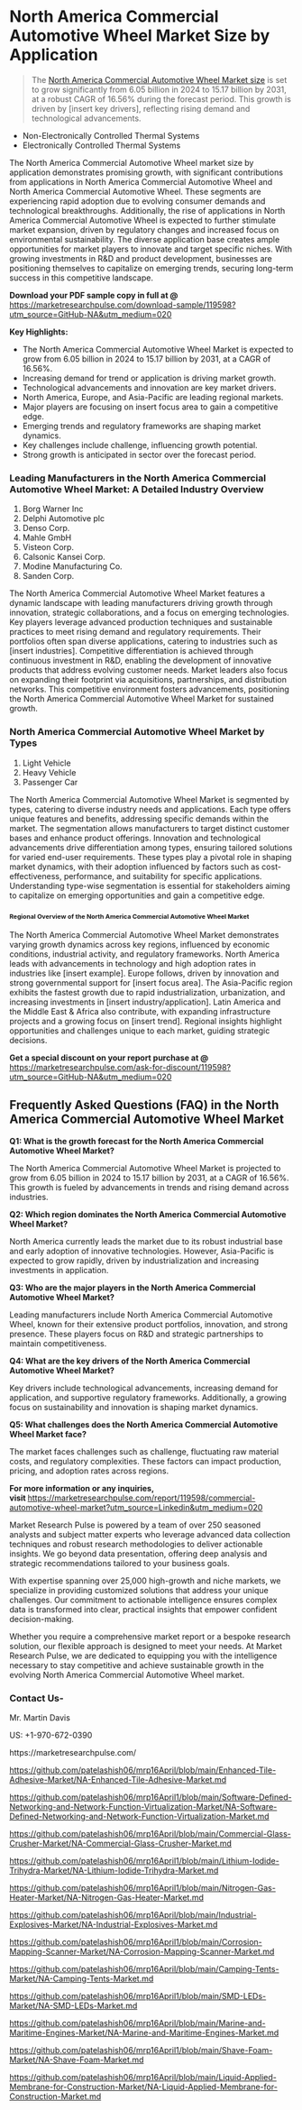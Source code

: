<h1>North America Commercial Automotive Wheel Market&nbsp;Size by Application</h1><blockquote><p>The <a href="https://marketresearchpulse.com/download-sample/119598?utm_source=GitHub-NA&amp;utm_medium=020">North America Commercial Automotive Wheel Market size</a> is set to grow significantly from 6.05 billion in 2024 to 15.17 billion by 2031, at a robust CAGR of 16.56% during the forecast period. This growth is driven by [insert key drivers], reflecting rising demand and technological advancements.</p></blockquote><ul><li>Non-Electronically Controlled Thermal Systems<li> Electronically Controlled Thermal Systems</li></ul><p>The North America Commercial Automotive Wheel market size by application demonstrates promising growth, with significant contributions from applications in North America Commercial Automotive Wheel and North America Commercial Automotive Wheel. These segments are experiencing rapid adoption due to evolving consumer demands and technological breakthroughs. Additionally, the rise of applications in North America Commercial Automotive Wheel is expected to further stimulate market expansion, driven by regulatory changes and increased focus on environmental sustainability. The diverse application base creates ample opportunities for market players to innovate and target specific niches. With growing investments in R&D and product development, businesses are positioning themselves to capitalize on emerging trends, securing long-term success in this competitive landscape.</p><p><strong>Download your PDF sample copy in full at @ </strong><a href="https://marketresearchpulse.com/download-sample/119598?utm_source=GitHub-NA&amp;utm_medium=020">https://marketresearchpulse.com/download-sample/119598?utm_source=GitHub-NA&amp;utm_medium=020</a></p><p><strong>Key Highlights: </strong></p><ul><li>The North America Commercial Automotive Wheel Market is expected to grow from 6.05 billion in 2024 to 15.17 billion by 2031, at a CAGR of 16.56%.</li><li>Increasing demand for trend or application is driving market growth.</li><li>Technological advancements and innovation are key market drivers.</li><li>North America, Europe, and Asia-Pacific are leading regional markets.</li><li>Major players are focusing on insert focus area to gain a competitive edge.</li><li>Emerging trends and regulatory frameworks are shaping market dynamics.</li><li>Key challenges include challenge, influencing growth potential.</li><li>Strong growth is anticipated in sector over the forecast period.</li></ul><h3>Leading Manufacturers in the North America Commercial Automotive Wheel Market: A Detailed Industry Overview</h3><ol><li>Borg Warner Inc</li><li>Delphi Automotive plc</li><li>Denso Corp.</li><li>Mahle GmbH</li><li>Visteon Corp.</li><li>Calsonic Kansei Corp.</li><li>Modine Manufacturing Co.</li><li>Sanden Corp.</li></ol><div class="flex max-w-full flex-col flex-grow"><div class="min-h-8 text-message flex w-full flex-col items-end gap-2 whitespace-normal break-words [.text-message+&amp;]:mt-5" dir="auto" data-message-author-role="assistant" data-message-id="fd8432e4-4910-450d-b182-61b7bfb0a01f" data-message-model-slug="gpt-4o"><div class="flex w-full flex-col gap-1 empty:hidden first:pt-[3px]"><div class="markdown prose w-full break-words dark:prose-invert light"><p>The North America Commercial Automotive Wheel Market features a dynamic landscape with leading manufacturers driving growth through innovation, strategic collaborations, and a focus on emerging technologies. Key players leverage advanced production techniques and sustainable practices to meet rising demand and regulatory requirements. Their portfolios often span diverse applications, catering to industries such as [insert industries]. Competitive differentiation is achieved through continuous investment in R&amp;D, enabling the development of innovative products that address evolving customer needs. Market leaders also focus on expanding their footprint via acquisitions, partnerships, and distribution networks. This competitive environment fosters advancements, positioning the North America Commercial Automotive Wheel Market for sustained growth.</p></div></div></div></div><h3>North America Commercial Automotive Wheel Market by Types</h3><ol><li>Light Vehicle<li> Heavy Vehicle<li> Passenger Car</li></ol><div class="flex max-w-full flex-col flex-grow"><div class="min-h-8 text-message flex w-full flex-col items-end gap-2 whitespace-normal break-words [.text-message+&amp;]:mt-5" dir="auto" data-message-author-role="assistant" data-message-id="084470be-0bb7-4664-bddf-5156b4f41249" data-message-model-slug="gpt-4o-mini"><div class="flex w-full flex-col gap-1 empty:hidden first:pt-[3px]"><div class="markdown prose w-full break-words dark:prose-invert light"><p>The North America Commercial Automotive Wheel Market is segmented by types, catering to diverse industry needs and applications. Each type offers unique features and benefits, addressing specific demands within the market. The segmentation allows manufacturers to target distinct customer bases and enhance product offerings. Innovation and technological advancements drive differentiation among types, ensuring tailored solutions for varied end-user requirements. These types play a pivotal role in shaping market dynamics, with their adoption influenced by factors such as cost-effectiveness, performance, and suitability for specific applications. Understanding type-wise segmentation is essential for stakeholders aiming to capitalize on emerging opportunities and gain a competitive edge.</p></div></div></div></div><h3><span style="font-size: 11px;">Regional Overview of the North America Commercial Automotive Wheel Market</span></h3><div class="flex max-w-full flex-col flex-grow"><div class="min-h-8 text-message flex w-full flex-col items-end gap-2 whitespace-normal break-words [.text-message+&amp;]:mt-5" dir="auto" data-message-author-role="assistant" data-message-id="e9038762-ce64-4e30-91c9-9bd413514231" data-message-model-slug="gpt-4o-mini"><div class="flex w-full flex-col gap-1 empty:hidden first:pt-[3px]"><div class="markdown prose w-full break-words dark:prose-invert light"><p>The North America Commercial Automotive Wheel Market demonstrates varying growth dynamics across key regions, influenced by economic conditions, industrial activity, and regulatory frameworks. North America leads with advancements in technology and high adoption rates in industries like [insert example]. Europe follows, driven by innovation and strong governmental support for [insert focus area]. The Asia-Pacific region exhibits the fastest growth due to rapid industrialization, urbanization, and increasing investments in [insert industry/application]. Latin America and the Middle East &amp; Africa also contribute, with expanding infrastructure projects and a growing focus on [insert trend]. Regional insights highlight opportunities and challenges unique to each market, guiding strategic decisions.</p></div></div></div></div><p><strong>Get a special discount on your report purchase at @ </strong><a href="https://marketresearchpulse.com/ask-for-discount/119598?utm_source=GitHub-NA&amp;utm_medium=020">https://marketresearchpulse.com/ask-for-discount/119598?utm_source=GitHub-NA&amp;utm_medium=020</a></p><h2>Frequently Asked Questions (FAQ) in the North America Commercial Automotive Wheel Market</h2><p><strong>Q1: What is the growth forecast for the North America Commercial Automotive Wheel Market?</strong></p><p>The North America Commercial Automotive Wheel Market is projected to grow from 6.05 billion in 2024 to 15.17 billion by 2031, at a CAGR of 16.56%. This growth is fueled by advancements in trends and rising demand across industries.</p><p><strong>Q2: Which region dominates the North America Commercial Automotive Wheel Market?</strong></p><p>North America currently leads the market due to its robust industrial base and early adoption of innovative technologies. However, Asia-Pacific is expected to grow rapidly, driven by industrialization and increasing investments in application.</p><p><strong>Q3: Who are the major players in the North America Commercial Automotive Wheel Market?</strong></p><p>Leading manufacturers include North America Commercial Automotive Wheel, known for their extensive product portfolios, innovation, and strong presence. These players focus on R&amp;D and strategic partnerships to maintain competitiveness.</p><p><strong>Q4: What are the key drivers of the North America Commercial Automotive Wheel Market?</strong></p><p>Key drivers include technological advancements, increasing demand for application, and supportive regulatory frameworks. Additionally, a growing focus on sustainability and innovation is shaping market dynamics.</p><p><strong>Q5: What challenges does the North America Commercial Automotive Wheel Market face?</strong></p><p>The market faces challenges such as challenge, fluctuating raw material costs, and regulatory complexities. These factors can impact production, pricing, and adoption rates across regions.</p><p><strong>For more information or any inquiries, visit&nbsp;</strong><a href="https://marketresearchpulse.com/report/119598/commercial-automotive-wheel-market?utm_source=Linkedin&utm_medium=020">https://marketresearchpulse.com/report/119598/commercial-automotive-wheel-market?utm_source=Linkedin&utm_medium=020</a></p><p>Market Research Pulse is powered by a team of over 250 seasoned analysts and subject matter experts who leverage advanced data collection techniques and robust research methodologies to deliver actionable insights. We go beyond data presentation, offering deep analysis and strategic recommendations tailored to your business goals.</p><p>With expertise spanning over 25,000 high-growth and niche markets, we specialize in providing customized solutions that address your unique challenges. Our commitment to actionable intelligence ensures complex data is transformed into clear, practical insights that empower confident decision-making.</p><p>Whether you require a comprehensive market report or a bespoke research solution, our flexible approach is designed to meet your needs. At Market Research Pulse, we are dedicated to equipping you with the intelligence necessary to stay competitive and achieve sustainable growth in the evolving North America Commercial Automotive Wheel market.</p><h3><strong>Contact Us-</strong></h3><p>Mr. Martin Davis</p><p>US: +1-970-672-0390</p><p>https://marketresearchpulse.com/</p><p><a href="https://github.com/patelashish06/mrp16April/blob/main/Enhanced-Tile-Adhesive-Market/NA-Enhanced-Tile-Adhesive-Market.md">https://github.com/patelashish06/mrp16April/blob/main/Enhanced-Tile-Adhesive-Market/NA-Enhanced-Tile-Adhesive-Market.md</a></p><p><a href="https://github.com/patelashish06/mrp16April1/blob/main/Software-Defined-Networking-and-Network-Function-Virtualization-Market/NA-Software-Defined-Networking-and-Network-Function-Virtualization-Market.md">https://github.com/patelashish06/mrp16April1/blob/main/Software-Defined-Networking-and-Network-Function-Virtualization-Market/NA-Software-Defined-Networking-and-Network-Function-Virtualization-Market.md</a></p><p><a href="https://github.com/patelashish06/mrp16April/blob/main/Commercial-Glass-Crusher-Market/NA-Commercial-Glass-Crusher-Market.md">https://github.com/patelashish06/mrp16April/blob/main/Commercial-Glass-Crusher-Market/NA-Commercial-Glass-Crusher-Market.md</a></p><p><a href="https://github.com/patelashish06/mrp16April1/blob/main/Lithium-Iodide-Trihydra-Market/NA-Lithium-Iodide-Trihydra-Market.md">https://github.com/patelashish06/mrp16April1/blob/main/Lithium-Iodide-Trihydra-Market/NA-Lithium-Iodide-Trihydra-Market.md</a></p><p><a href="https://github.com/patelashish06/mrp16April1/blob/main/Nitrogen-Gas-Heater-Market/NA-Nitrogen-Gas-Heater-Market.md">https://github.com/patelashish06/mrp16April1/blob/main/Nitrogen-Gas-Heater-Market/NA-Nitrogen-Gas-Heater-Market.md</a></p><p><a href="https://github.com/patelashish06/mrp16April/blob/main/Industrial-Explosives-Market/NA-Industrial-Explosives-Market.md">https://github.com/patelashish06/mrp16April/blob/main/Industrial-Explosives-Market/NA-Industrial-Explosives-Market.md</a></p><p><a href="https://github.com/patelashish06/mrp16April1/blob/main/Corrosion-Mapping-Scanner-Market/NA-Corrosion-Mapping-Scanner-Market.md">https://github.com/patelashish06/mrp16April1/blob/main/Corrosion-Mapping-Scanner-Market/NA-Corrosion-Mapping-Scanner-Market.md</a></p><p><a href="https://github.com/patelashish06/mrp16April/blob/main/Camping-Tents-Market/NA-Camping-Tents-Market.md">https://github.com/patelashish06/mrp16April/blob/main/Camping-Tents-Market/NA-Camping-Tents-Market.md</a></p><p><a href="https://github.com/patelashish06/mrp16April1/blob/main/SMD-LEDs-Market/NA-SMD-LEDs-Market.md">https://github.com/patelashish06/mrp16April1/blob/main/SMD-LEDs-Market/NA-SMD-LEDs-Market.md</a></p><p><a href="https://github.com/patelashish06/mrp16April/blob/main/Marine-and-Maritime-Engines-Market/NA-Marine-and-Maritime-Engines-Market.md">https://github.com/patelashish06/mrp16April/blob/main/Marine-and-Maritime-Engines-Market/NA-Marine-and-Maritime-Engines-Market.md</a></p><p><a href="https://github.com/patelashish06/mrp16April1/blob/main/Shave-Foam-Market/NA-Shave-Foam-Market.md">https://github.com/patelashish06/mrp16April1/blob/main/Shave-Foam-Market/NA-Shave-Foam-Market.md</a></p><p><a href="https://github.com/patelashish06/mrp16April/blob/main/Liquid-Applied-Membrane-for-Construction-Market/NA-Liquid-Applied-Membrane-for-Construction-Market.md">https://github.com/patelashish06/mrp16April/blob/main/Liquid-Applied-Membrane-for-Construction-Market/NA-Liquid-Applied-Membrane-for-Construction-Market.md</a></p>